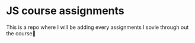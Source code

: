 # JS course assignments
This is a repo where I will be adding every assignments I sovle through out the course📱